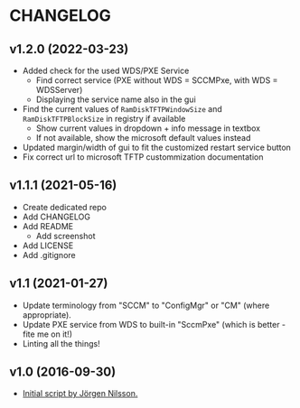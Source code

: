 # CHANGELOG

## v1.2.0 (2022-03-23)

- Added check for the used WDS/PXE Service
  - Find correct service (PXE without WDS = SCCMPxe, with WDS = WDSServer)
  - Displaying the service name also in the gui
- Find the current values of `RamDiskTFTPWindowSize` and `RamDiskTFTPBlockSize` in registry if available
  - Show current values in dropdown + info message in textbox
  - If not available, show the microsoft default values instead
- Updated margin/width of gui to fit the customized restart service button
- Fix correct url to microsoft TFTP custommization documentation

## v1.1.1 (2021-05-16)

- Create dedicated repo
- Add CHANGELOG
- Add README
  - Add screenshot
- Add LICENSE
- Add .gitignore

## v1.1 (2021-01-27)

- Update terminology from "SCCM" to "ConfigMgr" or "CM" (where appropriate).
- Update PXE service from WDS to built-in "SccmPxe" (which is better - fite me on it!)
- Linting all the things!

## v1.0 (2016-09-30)

- [Initial script by Jörgen Nilsson.](https://ccmexec.com/2016/09/tweaking-pxe-boot-times-in-configuration-manager-1606/)
